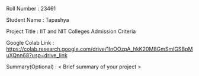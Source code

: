 Roll Number       :   23461

Student Name      :  Tapashya

Project Title     :   IIT and NIT Colleges Admission Criteria

Google Colab Link :   https://colab.research.google.com/drive/1InOOzpA_hkK20M8GmSmlGSBpMuXQnn68?usp=drive_link

Summary(Optional) :   < Brief summary of your project >
